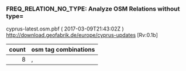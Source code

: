  
### FREQ_RELATION_NO_TYPE: Analyze OSM Relations without type= 
cyprus-latest.osm.pbf ( 2017-03-09T21:43:02Z ) http://download.geofabrik.de/europe/cyprus-updates [Rv:0.1b]
 
|  count  |  osm tag combinations 
|  -----: | :---------------------------
|      8  |  , 
 
